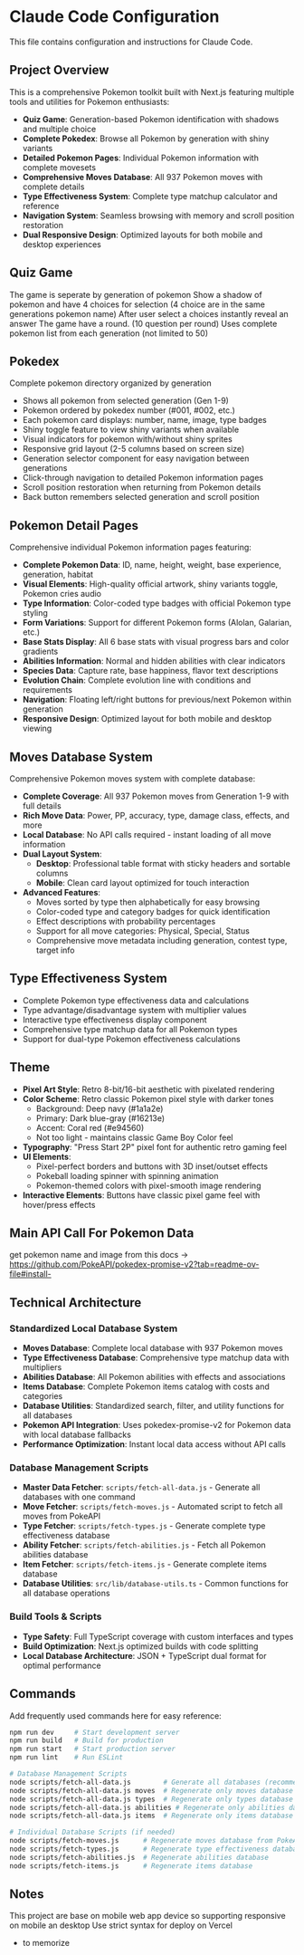 # Claude Code Configuration

This file contains configuration and instructions for Claude Code.

## Project Overview

This is a comprehensive Pokemon toolkit built with Next.js featuring multiple tools and utilities for Pokemon enthusiasts:
- **Quiz Game**: Generation-based Pokemon identification with shadows and multiple choice
- **Complete Pokedex**: Browse all Pokemon by generation with shiny variants
- **Detailed Pokemon Pages**: Individual Pokemon information with complete movesets
- **Comprehensive Moves Database**: All 937 Pokemon moves with complete details
- **Type Effectiveness System**: Complete type matchup calculator and reference
- **Navigation System**: Seamless browsing with memory and scroll position restoration
- **Dual Responsive Design**: Optimized layouts for both mobile and desktop experiences

## Quiz Game
The game is seperate by generation of pokemon
Show a shadow of pokemon and have 4 choices for selection (4 choice are in the same generations pokemon name)
After user select a choices instantly reveal an answer
The game have a round. (10 question per round)
Uses complete pokemon list from each generation (not limited to 50)

## Pokedex
Complete pokemon directory organized by generation
- Shows all pokemon from selected generation (Gen 1-9)
- Pokemon ordered by pokedex number (#001, #002, etc.)
- Each pokemon card displays: number, name, image, type badges
- Shiny toggle feature to view shiny variants when available
- Visual indicators for pokemon with/without shiny sprites
- Responsive grid layout (2-5 columns based on screen size)
- Generation selector component for easy navigation between generations
- Click-through navigation to detailed Pokemon information pages
- Scroll position restoration when returning from Pokemon details
- Back button remembers selected generation and scroll position

## Pokemon Detail Pages
Comprehensive individual Pokemon information pages featuring:
- **Complete Pokemon Data**: ID, name, height, weight, base experience, generation, habitat
- **Visual Elements**: High-quality official artwork, shiny variants toggle, Pokemon cries audio
- **Type Information**: Color-coded type badges with official Pokemon type styling
- **Form Variations**: Support for different Pokemon forms (Alolan, Galarian, etc.)
- **Base Stats Display**: All 6 base stats with visual progress bars and color gradients
- **Abilities Information**: Normal and hidden abilities with clear indicators
- **Species Data**: Capture rate, base happiness, flavor text descriptions
- **Evolution Chain**: Complete evolution line with conditions and requirements
- **Navigation**: Floating left/right buttons for previous/next Pokemon within generation
- **Responsive Design**: Optimized layout for both mobile and desktop viewing

## Moves Database System
Comprehensive Pokemon moves system with complete database:
- **Complete Coverage**: All 937 Pokemon moves from Generation 1-9 with full details
- **Rich Move Data**: Power, PP, accuracy, type, damage class, effects, and more
- **Local Database**: No API calls required - instant loading of all move information
- **Dual Layout System**: 
  - **Desktop**: Professional table format with sticky headers and sortable columns
  - **Mobile**: Clean card layout optimized for touch interaction
- **Advanced Features**:
  - Moves sorted by type then alphabetically for easy browsing
  - Color-coded type and category badges for quick identification
  - Effect descriptions with probability percentages
  - Support for all move categories: Physical, Special, Status
  - Comprehensive move metadata including generation, contest type, target info

## Type Effectiveness System
- Complete Pokemon type effectiveness data and calculations
- Type advantage/disadvantage system with multiplier values
- Interactive type effectiveness display component
- Comprehensive type matchup data for all Pokemon types
- Support for dual-type Pokemon effectiveness calculations

## Theme
- **Pixel Art Style**: Retro 8-bit/16-bit aesthetic with pixelated rendering
- **Color Scheme**: Retro classic Pokemon pixel style with darker tones
  - Background: Deep navy (#1a1a2e)
  - Primary: Dark blue-gray (#16213e) 
  - Accent: Coral red (#e94560)
  - Not too light - maintains classic Game Boy Color feel
- **Typography**: "Press Start 2P" pixel font for authentic retro gaming feel
- **UI Elements**: 
  - Pixel-perfect borders and buttons with 3D inset/outset effects
  - Pokeball loading spinner with spinning animation
  - Pokemon-themed colors with pixel-smooth image rendering
- **Interactive Elements**: Buttons have classic pixel game feel with hover/press effects

## Main API Call For Pokemon Data
get pokemon name and image from this docs -> https://github.com/PokeAPI/pokedex-promise-v2?tab=readme-ov-file#install-


## Technical Architecture

### Standardized Local Database System
- **Moves Database**: Complete local database with 937 Pokemon moves
- **Type Effectiveness Database**: Comprehensive type matchup data with multipliers
- **Abilities Database**: All Pokemon abilities with effects and associations
- **Items Database**: Complete Pokemon items catalog with costs and categories
- **Database Utilities**: Standardized search, filter, and utility functions for all databases
- **Pokemon API Integration**: Uses pokedex-promise-v2 for Pokemon data with local database fallbacks
- **Performance Optimization**: Instant local data access without API calls

### Database Management Scripts
- **Master Data Fetcher**: `scripts/fetch-all-data.js` - Generate all databases with one command
- **Move Fetcher**: `scripts/fetch-moves.js` - Automated script to fetch all moves from PokeAPI
- **Type Fetcher**: `scripts/fetch-types.js` - Generate complete type effectiveness database
- **Ability Fetcher**: `scripts/fetch-abilities.js` - Fetch all Pokemon abilities database
- **Item Fetcher**: `scripts/fetch-items.js` - Generate complete items database
- **Database Utilities**: `src/lib/database-utils.ts` - Common functions for all database operations

### Build Tools & Scripts
- **Type Safety**: Full TypeScript coverage with custom interfaces and types
- **Build Optimization**: Next.js optimized builds with code splitting
- **Local Database Architecture**: JSON + TypeScript dual format for optimal performance

## Commands

Add frequently used commands here for easy reference:

```bash
npm run dev     # Start development server
npm run build   # Build for production
npm run start   # Start production server
npm run lint    # Run ESLint

# Database Management Scripts
node scripts/fetch-all-data.js        # Generate all databases (recommended)
node scripts/fetch-all-data.js moves  # Regenerate only moves database
node scripts/fetch-all-data.js types  # Regenerate only types database
node scripts/fetch-all-data.js abilities # Regenerate only abilities database
node scripts/fetch-all-data.js items  # Regenerate only items database

# Individual Database Scripts (if needed)
node scripts/fetch-moves.js      # Regenerate moves database from PokeAPI
node scripts/fetch-types.js      # Regenerate type effectiveness database
node scripts/fetch-abilities.js  # Regenerate abilities database
node scripts/fetch-items.js      # Regenerate items database
```

## Notes
This project are base on mobile web app device so supporting responsive on mobile an desktop
Use strict syntax for deploy on Vercel
- to memorize